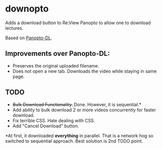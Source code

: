 # downopto

Adds a download button to Re:View Panopto to allow one to download lectures. 

Based on [Panopto-DL](https://greasyfork.org/en/scripts/416679-panopto-dl). 

## Improvements over Panopto-DL:
- Preserves the original uploaded filename.
- Does not open a new tab. Downloads the video while staying in same page.

## TODO
- ~~Bulk Download Functionality.~~ Done. However, it is sequential.*
- Add ability to bulk download 2 or more videos concurrently for faster download.
- Fix terrible CSS. Hate dealing with CSS.
- Add "Cancel Download" button.

\*At first, it downloaded __everything__ in parallel. That is a network hog so switched to sequential approach.
Best solution is 2nd TODO point.
